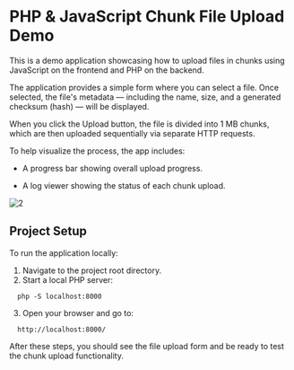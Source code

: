 
# PHP & JavaScript Chunk File Upload Demo

This is a demo application showcasing how to upload files in chunks using JavaScript on the frontend and PHP on the backend.

The application provides a simple form where you can select a file. Once selected, the file's metadata — including the name, size, and a generated checksum (hash) — will be displayed.

When you click the Upload button, the file is divided into 1 MB chunks, which are then uploaded sequentially via separate HTTP requests.

To help visualize the process, the app includes:

* A progress bar showing overall upload progress.

* A log viewer showing the status of each chunk upload.
  
![2](https://github.com/user-attachments/assets/f9c3d94c-0767-4e1f-922c-d33165bb0a44)


## Project Setup
To run the application locally:
1. Navigate to the project root directory.
2. Start a local PHP server:
```
  php -S localhost:8000
```
3. Open your browser and go to:
```
  http://localhost:8000/
```

After these steps, you should see the file upload form and be ready to test the chunk upload functionality.

